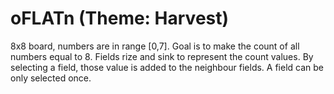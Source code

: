 ﻿oFLATn (Theme: Harvest)
=======================

8x8 board, numbers are in range \[0,7\].
Goal is to make the count of all numbers equal to 8.
Fields rize and sink to represent the count values.
By selecting a field, those value is added to the neighbour fields.
A field can be only selected once.
